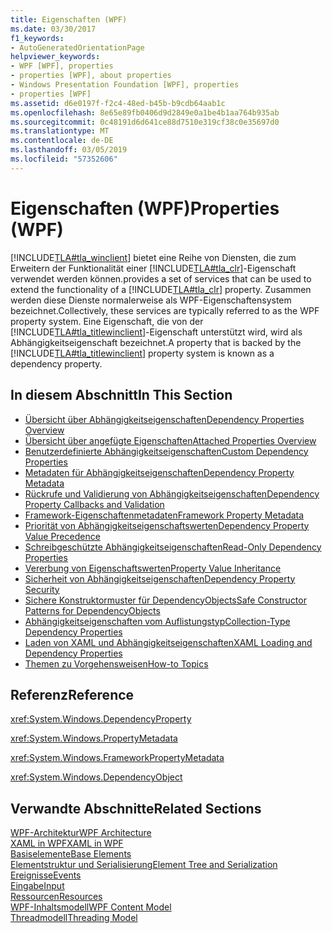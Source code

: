 ```yaml
---
title: Eigenschaften (WPF)
ms.date: 03/30/2017
f1_keywords:
- AutoGeneratedOrientationPage
helpviewer_keywords:
- WPF [WPF], properties
- properties [WPF], about properties
- Windows Presentation Foundation [WPF], properties
- properties [WPF]
ms.assetid: d6e0197f-f2c4-48ed-b45b-b9cdb64aab1c
ms.openlocfilehash: 8e65e89fb0406d9d2849e0a1be4b1aa764b935ab
ms.sourcegitcommit: 0c48191d6d641ce88d7510e319cf38c0e35697d0
ms.translationtype: MT
ms.contentlocale: de-DE
ms.lasthandoff: 03/05/2019
ms.locfileid: "57352606"
---
```

# <a name="properties-wpf"></a><span data-ttu-id="53f58-102">Eigenschaften (WPF)</span><span class="sxs-lookup"><span data-stu-id="53f58-102">Properties (WPF)</span></span>
[!INCLUDE[TLA#tla_winclient](../../../../includes/tlasharptla-winclient-md.md)] <span data-ttu-id="53f58-103">bietet eine Reihe von Diensten, die zum Erweitern der Funktionalität einer [!INCLUDE[TLA#tla_clr](../../../../includes/tlasharptla-clr-md.md)]-Eigenschaft verwendet werden können.</span><span class="sxs-lookup"><span data-stu-id="53f58-103">provides a set of services that can be used to extend the functionality of a [!INCLUDE[TLA#tla_clr](../../../../includes/tlasharptla-clr-md.md)] property.</span></span> <span data-ttu-id="53f58-104">Zusammen werden diese Dienste normalerweise als WPF-Eigenschaftensystem bezeichnet.</span><span class="sxs-lookup"><span data-stu-id="53f58-104">Collectively, these services are typically referred to as the WPF property system.</span></span> <span data-ttu-id="53f58-105">Eine Eigenschaft, die von der [!INCLUDE[TLA#tla_titlewinclient](../../../../includes/tlasharptla-titlewinclient-md.md)]-Eigenschaft unterstützt wird, wird als Abhängigkeitseigenschaft bezeichnet.</span><span class="sxs-lookup"><span data-stu-id="53f58-105">A property that is backed by the [!INCLUDE[TLA#tla_titlewinclient](../../../../includes/tlasharptla-titlewinclient-md.md)] property system is known as a dependency property.</span></span>  
  
## <a name="in-this-section"></a><span data-ttu-id="53f58-106">In diesem Abschnitt</span><span class="sxs-lookup"><span data-stu-id="53f58-106">In This Section</span></span>  
- [<span data-ttu-id="53f58-107">Übersicht über Abhängigkeitseigenschaften</span><span class="sxs-lookup"><span data-stu-id="53f58-107">Dependency Properties Overview</span></span>](dependency-properties-overview.md)
- [<span data-ttu-id="53f58-108">Übersicht über angefügte Eigenschaften</span><span class="sxs-lookup"><span data-stu-id="53f58-108">Attached Properties Overview</span></span>](attached-properties-overview.md)
- [<span data-ttu-id="53f58-109">Benutzerdefinierte Abhängigkeitseigenschaften</span><span class="sxs-lookup"><span data-stu-id="53f58-109">Custom Dependency Properties</span></span>](custom-dependency-properties.md)
- [<span data-ttu-id="53f58-110">Metadaten für Abhängigkeitseigenschaften</span><span class="sxs-lookup"><span data-stu-id="53f58-110">Dependency Property Metadata</span></span>](dependency-property-metadata.md)
- [<span data-ttu-id="53f58-111">Rückrufe und Validierung von Abhängigkeitseigenschaften</span><span class="sxs-lookup"><span data-stu-id="53f58-111">Dependency Property Callbacks and Validation</span></span>](dependency-property-callbacks-and-validation.md)
- [<span data-ttu-id="53f58-112">Framework-Eigenschaftenmetadaten</span><span class="sxs-lookup"><span data-stu-id="53f58-112">Framework Property Metadata</span></span>](framework-property-metadata.md)
- [<span data-ttu-id="53f58-113">Priorität von Abhängigkeitseigenschaftswerten</span><span class="sxs-lookup"><span data-stu-id="53f58-113">Dependency Property Value Precedence</span></span>](dependency-property-value-precedence.md)
- [<span data-ttu-id="53f58-114">Schreibgeschützte Abhängigkeitseigenschaften</span><span class="sxs-lookup"><span data-stu-id="53f58-114">Read-Only Dependency Properties</span></span>](read-only-dependency-properties.md)
- [<span data-ttu-id="53f58-115">Vererbung von Eigenschaftswerten</span><span class="sxs-lookup"><span data-stu-id="53f58-115">Property Value Inheritance</span></span>](property-value-inheritance.md)
- [<span data-ttu-id="53f58-116">Sicherheit von Abhängigkeitseigenschaften</span><span class="sxs-lookup"><span data-stu-id="53f58-116">Dependency Property Security</span></span>](dependency-property-security.md)
- [<span data-ttu-id="53f58-117">Sichere Konstruktormuster für DependencyObjects</span><span class="sxs-lookup"><span data-stu-id="53f58-117">Safe Constructor Patterns for DependencyObjects</span></span>](safe-constructor-patterns-for-dependencyobjects.md)
- [<span data-ttu-id="53f58-118">Abhängigkeitseigenschaften vom Auflistungstyp</span><span class="sxs-lookup"><span data-stu-id="53f58-118">Collection-Type Dependency Properties</span></span>](collection-type-dependency-properties.md)
- [<span data-ttu-id="53f58-119">Laden von XAML und Abhängigkeitseigenschaften</span><span class="sxs-lookup"><span data-stu-id="53f58-119">XAML Loading and Dependency Properties</span></span>](xaml-loading-and-dependency-properties.md)
- [<span data-ttu-id="53f58-120">Themen zu Vorgehensweisen</span><span class="sxs-lookup"><span data-stu-id="53f58-120">How-to Topics</span></span>](properties-how-to-topics.md)
  
## <a name="reference"></a><span data-ttu-id="53f58-121">Referenz</span><span class="sxs-lookup"><span data-stu-id="53f58-121">Reference</span></span>  
 <xref:System.Windows.DependencyProperty>  
  
 <xref:System.Windows.PropertyMetadata>  
  
 <xref:System.Windows.FrameworkPropertyMetadata>  
  
 <xref:System.Windows.DependencyObject>  
  
## <a name="related-sections"></a><span data-ttu-id="53f58-122">Verwandte Abschnitte</span><span class="sxs-lookup"><span data-stu-id="53f58-122">Related Sections</span></span>  
 [<span data-ttu-id="53f58-123">WPF-Architektur</span><span class="sxs-lookup"><span data-stu-id="53f58-123">WPF Architecture</span></span>](wpf-architecture.md)  
  [<span data-ttu-id="53f58-124">XAML in WPF</span><span class="sxs-lookup"><span data-stu-id="53f58-124">XAML in WPF</span></span>](xaml-in-wpf.md)  
  [<span data-ttu-id="53f58-125">Basiselemente</span><span class="sxs-lookup"><span data-stu-id="53f58-125">Base Elements</span></span>](base-elements.md)  
  [<span data-ttu-id="53f58-126">Elementstruktur und Serialisierung</span><span class="sxs-lookup"><span data-stu-id="53f58-126">Element Tree and Serialization</span></span>](element-tree-and-serialization.md)  
  [<span data-ttu-id="53f58-127">Ereignisse</span><span class="sxs-lookup"><span data-stu-id="53f58-127">Events</span></span>](events-wpf.md)  
  [<span data-ttu-id="53f58-128">Eingabe</span><span class="sxs-lookup"><span data-stu-id="53f58-128">Input</span></span>](input-wpf.md)  
  [<span data-ttu-id="53f58-129">Ressourcen</span><span class="sxs-lookup"><span data-stu-id="53f58-129">Resources</span></span>](resources-wpf.md)  
  [<span data-ttu-id="53f58-130">WPF-Inhaltsmodell</span><span class="sxs-lookup"><span data-stu-id="53f58-130">WPF Content Model</span></span>](../controls/wpf-content-model.md)  
  [<span data-ttu-id="53f58-131">Threadmodell</span><span class="sxs-lookup"><span data-stu-id="53f58-131">Threading Model</span></span>](threading-model.md)
